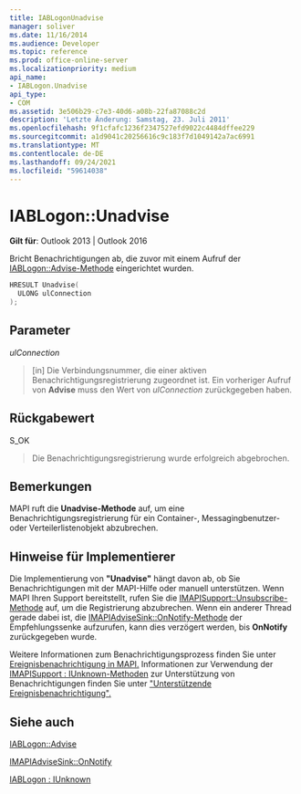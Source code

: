 ```yaml
---
title: IABLogonUnadvise
manager: soliver
ms.date: 11/16/2014
ms.audience: Developer
ms.topic: reference
ms.prod: office-online-server
ms.localizationpriority: medium
api_name:
- IABLogon.Unadvise
api_type:
- COM
ms.assetid: 3e506b29-c7e3-40d6-a08b-22fa87088c2d
description: 'Letzte Änderung: Samstag, 23. Juli 2011'
ms.openlocfilehash: 9f1cfafc1236f2347527efd9022c4484dffee229
ms.sourcegitcommit: a1d9041c20256616c9c183f7d1049142a7ac6991
ms.translationtype: MT
ms.contentlocale: de-DE
ms.lasthandoff: 09/24/2021
ms.locfileid: "59614038"
---
```

# <a name="iablogonunadvise"></a>IABLogon::Unadvise

  
  
**Gilt für**: Outlook 2013 | Outlook 2016 
  
Bricht Benachrichtigungen ab, die zuvor mit einem Aufruf der [IABLogon::Advise-Methode](iablogon-advise.md) eingerichtet wurden. 
  
```cpp
HRESULT Unadvise(
  ULONG ulConnection
);
```

## <a name="parameters"></a>Parameter

 _ulConnection_
  
> [in] Die Verbindungsnummer, die einer aktiven Benachrichtigungsregistrierung zugeordnet ist. Ein vorheriger Aufruf von **Advise** muss den Wert von  _ulConnection_ zurückgegeben haben.
    
## <a name="return-value"></a>Rückgabewert

S_OK 
  
> Die Benachrichtigungsregistrierung wurde erfolgreich abgebrochen.
    
## <a name="remarks"></a>Bemerkungen

MAPI ruft die **Unadvise-Methode** auf, um eine Benachrichtigungsregistrierung für ein Container-, Messagingbenutzer- oder Verteilerlistenobjekt abzubrechen. 
  
## <a name="notes-to-implementers"></a>Hinweise für Implementierer

Die Implementierung von **"Unadvise"** hängt davon ab, ob Sie Benachrichtigungen mit der MAPI-Hilfe oder manuell unterstützen. Wenn MAPI Ihren Support bereitstellt, rufen Sie die [IMAPISupport::Unsubscribe-Methode](imapisupport-unsubscribe.md) auf, um die Registrierung abzubrechen. Wenn ein anderer Thread gerade dabei ist, die [IMAPIAdviseSink::OnNotify-Methode](imapiadvisesink-onnotify.md) der Empfehlungssenke aufzurufen, kann dies verzögert werden, bis **OnNotify** zurückgegeben wurde. 
  
Weitere Informationen zum Benachrichtigungsprozess finden Sie unter [Ereignisbenachrichtigung in MAPI.](event-notification-in-mapi.md) Informationen zur Verwendung der [IMAPISupport : IUnknown-Methoden](imapisupportiunknown.md) zur Unterstützung von Benachrichtigungen finden Sie unter ["Unterstützende Ereignisbenachrichtigung".](supporting-event-notification.md)
  
## <a name="see-also"></a>Siehe auch



[IABLogon::Advise](iablogon-advise.md)
  
[IMAPIAdviseSink::OnNotify](imapiadvisesink-onnotify.md)
  
[IABLogon : IUnknown](iablogoniunknown.md)

